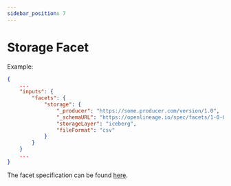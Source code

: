 ```yaml
---
sidebar_position: 7
---
```


# Storage Facet

Example:

```json
{
    ...
    "inputs": {
        "facets": {
            "storage": {
                "_producer": "https://some.producer.com/version/1.0",
                "_schemaURL": "https://openlineage.io/spec/facets/1-0-0/StorageDatasetFacet.json",
                "storageLayer": "iceberg",
                "fileFormat": "csv"
            }
        }
    }
    ...
}
```
The facet specification can be found [here](https://openlineage.io/spec/facets/1-0-0/StorageDatasetFacet.json).